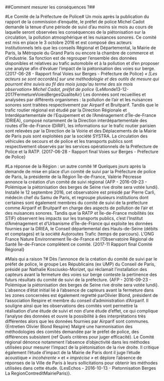 ##Comment mesurer les conséquences ?##

#Le Comité de la Préfecture de Police#
Un mois après la publication du rapport de la commission d’enquête, le préfet de police Michel Cadot demande la tenue d’une période de suivi d’au moins six mois au cours de laquelle seront observées les conséquences de la piétonisation sur la circulation, la pollution atmosphérique et les nuisances sonores. Ce comité est mis en place le 3 octobre 2016 et est composé des acteurs institutionnels tels que les conseils Régional et Départemental, la Mairie de Paris, la Métropole du Grand Paris ou encore la chambre de commerce et d’industrie. Sa fonction est de regrouper l’ensemble des données disponibles et relatives au trafic automobile et à la pollution et d’en proposer une analyse afin d’évaluer l’impact de la piétonisation des voies sur berge.  {2017-06-28 - Rapport final Voies sur Berges - Préfecture de Police}
_« [Les acteurs se sont accordés] sur une méthodologie et des outils de mesure qui pourront être suivis au fil des mois jusqu'au terme des six mois observation»_
*Michel Cadot, préfet de police* {LeMonde13-12-2017FermetureVoiesBergesQualiteAir}
Les données sont recueillies et analysées par différents organismes : la pollution de l’air et les nuisances sonores sont traitées respectivement par Airparif et Bruitparif. Tandis que le trafic routier régional est étudié par la Direction Régionale et Interdépartementale de l’Equipement et de l’Aménagement d’Île-de-France (DRIEA), composé notamment de la Direction interdépartementale des routes d’Île-de-France (DiRIF), les informations sur le trafic routier parisien sont relevées par la Direction de la Voirie et des Déplacements de la Mairie de Paris puis sont exploitées par la société SYSTRA. La circulation des véhicules de secours et de police et les transports publics sont respectivement observés par les services opérationnels de la Préfecture de Police et la RATP. {2017-06-28 - Rapport final Voies sur Berges - Préfecture de Police}

#La réponse de la Région : un autre comité !#
Quelques jours après la demande de mise en place d’un comité de suivi par la Préfecture de police de Paris, la présidente de la Région Île-de-France, Valérie Pécresse annonce la création d’un comité de suivi régional {AFP - 2016-09-23 - Polémique la piétonisation des berges de Seine rive droite sera votée lundi}. Installé le 12 septembre 2016, cet observatoire est présidé par Pierre Carli, médecin chef du Samu de Paris, et regroupe plusieurs institutions dont certaines sont également membres du comité de suivi de la préfecture comme Airparif et Bruitparif en charge des aspects de pollution de l’air et des nuisances sonores. Tandis que la RATP et Île-de-France mobilités (ex STIF) observent les impacts sur les transports publics, c’est l’Institut d’Aménagement et d’Urbanisme d’Île-de-France qui exploite les données fournies par la DRIEA, le Conseil départemental des Hauts-de-Seine (débits et comptages) et la société Autoroutes Trafic (temps de parcours). L’ONG France Nature Environnement Île-de-France et l’Observatoire Régional de Santé Île-de-France complètent ce comité. {2017-11 Rapport final Comité Régional}

#Mais qui a raison ?#
Dès l’annonce de la création du comité de suivi par le préfet de police, le groupe Les Républicains (ex UMP) du Conseil de Paris, présidé par Nathalie Kosciusko-Morizet, qui réclamait l’installation des capteurs avant la fermeture des voies sur berge conteste la pertinence des futurs résultats du comité de suivi de la préfecture. {AFP - 2016-09-23 - Polémique la piétonisation des berges de Seine rive droite sera votée lundi}. L’absence d’état initial lié à l’absence de capteurs avant la fermeture dans les zones concernées est également regretté parOlivier Blond, président de l’association Respire et membre du conseil d’administration d’Airparif. Il souligne ainsi que les observations des comités vont permettre la réalisation d’une étude de suivi et non d’une étude d’effet, ce qui complique l’analyse des données et ouvre la possibilité à des interprétations très différentes alors que les données fournies par Airparif sont communes. {Entretien Olivier Blond Respire}
Malgré une harmonisation des méthodologies des comités demandée par le préfet de police, des différences subsistent (ref Quels critères pour juger efficacité). Le Comité régional dénonce notamment l’absence d’objectivité dans les méthodes utilisées pour mesurer l’impact de la piétonisation de la rive droite. Il critique également l’étude d’impact de la Mairie de Paris dont il juge l’étude acoustique _« incohérente »_ et _« imprécise »_ et déplore l’absence de réponses de la Ville de Paris à leurs sollicitations pour obtenir les méthodes utilisées dans cette étude. {LesEchos - 2016-10-13 - Pietonnisation Berges La RegionContreditMairieParis)}.

